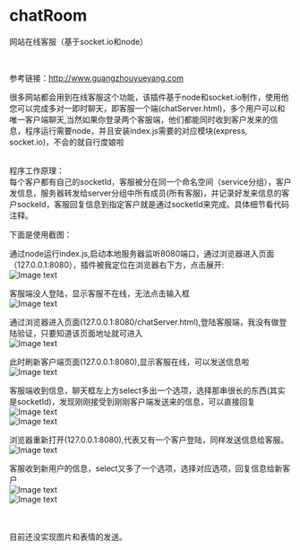 # chatRoom
网站在线客服（基于socket.io和node）

<br/>


参考链接：<a href="http://www.guangzhouyueyang.com" target="_blank">http://www.guangzhouyueyang.com </a><br/>

很多网站都会用到在线客服这个功能，该插件基于node和socket.io制作，使用他您可以完成多对一即时聊天，即客服一个端(chatServer.html)，多个用户可以和唯一客户端聊天,当然如果你登录两个客服端，他们都能同时收到客户发来的信息，程序运行需要node，并且安装index.js需要的对应模块(express, socket.io)，不会的就自行度娘啦<br/><br/>

程序工作原理： <br/>
  每个客户都有自己的socketId，客服被分在同一个命名空间（service分组），客户发信息，服务器转发给server分组中所有成员(所有客服)，并记录好发来信息的客户sockeId，客服回复信息到指定客户就是通过socketId来完成。具体细节看代码注释。

下面是使用截图： <br/>

通过node运行index.js,启动本地服务器监听8080端口，通过浏览器进入页面（127.0.0.1:8080），插件被我定位在浏览器右下方，点击展开: <br/>
![Image text](https://raw.github.com/nayonglin/chatRoom/master/img-folder/1.png) <br/>

客服端没人登陆，显示客服不在线，无法点击输入框 <br/>
![Image text](https://raw.github.com/nayonglin/chatRoom/master/img-folder/2.png) <br/>

通过浏览器进入页面(127.0.0.1:8080/chatServer.html),登陆客服端，我没有做登陆验证，只要知道该页面地址就可进入 <br/>
![Image text](https://raw.github.com/nayonglin/chatRoom/master/img-folder/3.png) <br/>

此时刷新客户端页面(127.0.0.1:8080),显示客服在线，可以发送信息啦 <br/>
![Image text](https://raw.github.com/nayonglin/chatRoom/master/img-folder/5.png) <br/>

客服端收到信息，聊天框左上方select多出一个选项，选择那串很长的东西(其实是socketId)，发现刚刚接受到刚刚客户端发送来的信息，可以直接回复 <br>
![Image text](https://raw.github.com/nayonglin/chatRoom/master/img-folder/6.png) <br/>
![Image text](https://raw.github.com/nayonglin/chatRoom/master/img-folder/7.png) <br/>

浏览器重新打开(127.0.0.1:8080),代表又有一个客户登陆，同样发送信息给客服。 <br/>
![Image text](https://raw.github.com/nayonglin/chatRoom/master/img-folder/8.png) <br/>

客服收到新用户的信息，select又多了一个选项，选择对应选项，回复信息给新客户 <br/>
![Image text](https://raw.github.com/nayonglin/chatRoom/master/img-folder/9.png) <br/>
![Image text](https://raw.github.com/nayonglin/chatRoom/master/img-folder/10.png) <br/>


<br/><br/>
目前还没实现图片和表情的发送。
